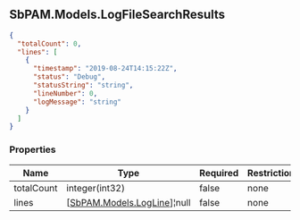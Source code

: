
<h2 id="tocS_SbPAM.Models.LogFileSearchResults">SbPAM.Models.LogFileSearchResults</h2>

<a id="schemasbpam.models.logfilesearchresults"></a>
<a id="schema_SbPAM.Models.LogFileSearchResults"></a>
<a id="tocSsbpam.models.logfilesearchresults"></a>
<a id="tocssbpam.models.logfilesearchresults"></a>

```json
{
  "totalCount": 0,
  "lines": [
    {
      "timestamp": "2019-08-24T14:15:22Z",
      "status": "Debug",
      "statusString": "string",
      "lineNumber": 0,
      "logMessage": "string"
    }
  ]
}

```

### Properties

|Name|Type|Required|Restrictions|Description|
|---|---|---|---|---|
|totalCount|integer(int32)|false|none|none|
|lines|[[SbPAM.Models.LogLine](#schemasbpam.models.logline)]¦null|false|none|none|


